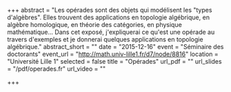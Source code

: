 +++
abstract = "Les opérades sont des objets qui modélisent les \"types d'algèbres\". Elles trouvent des applications  en topologie algébrique, en algèbre homologique, en théorie des catégories, en physique mathématique... Dans cet exposé, j'expliquerai ce qu'est une opérade au travers d'exemples et je donnerai quelques applications en topologie algébrique."
abstract_short = ""
date = "2015-12-16"
event = "Séminaire des doctorants"
event_url = "http://math.univ-lille1.fr/d7/node/8816"
location = "Université Lille 1"
selected = false
title = "Opérades"
url_pdf = ""
url_slides = "/pdf/operades.fr"
url_video = ""

+++
